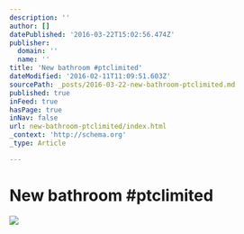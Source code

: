 ```yaml
---
description: ''
author: []
datePublished: '2016-03-22T15:02:56.474Z'
publisher:
  domain: ''
  name: ''
title: 'New bathroom #ptclimited'
dateModified: '2016-02-11T11:09:51.603Z'
sourcePath: _posts/2016-03-22-new-bathroom-ptclimited.md
published: true
inFeed: true
hasPage: true
inNav: false
url: new-bathroom-ptclimited/index.html
_context: 'http://schema.org'
_type: Article

---
```

# New bathroom \#ptclimited
![](https://the-grid-user-content.s3-us-west-2.amazonaws.com/f52269c1-3529-4ead-9984-d0968272aec4.png)